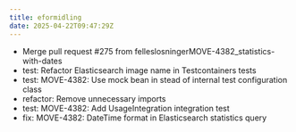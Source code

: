 ```yaml
---
title: eformidling
date: 2025-04-22T09:47:29Z
---
```

- Merge pull request #275 from felleslosningerMOVE-4382_statistics-with-dates
- test: Refactor Elasticsearch image name in Testcontainers tests
- test: MOVE-4382: Use mock bean in stead of internal test configuration class
- refactor: Remove unnecessary imports
- test: MOVE-4382: Add UsageIntegration integration test
- fix: MOVE-4382: DateTime format in Elasticsearch statistics query

